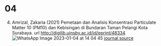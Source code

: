 # 04
4. Amrizal, Zakaria (2021) Pemetaan dan Analisis Konsentrasi Particulate Matter 10 (PM10) dan Kebisingan di Bundaran Taman Pelangi Kota Surabaya. url http://digilib.uinsby.ac.id/id/eprint/48334
![WhatsApp Image 2023-01-04 at 14 04 45](https://user-images.githubusercontent.com/64761659/210570758-f076c048-d750-42b5-a11b-add7e416111d.jpeg)
[journal source](http://digilib.uinsby.ac.id/48334/)
